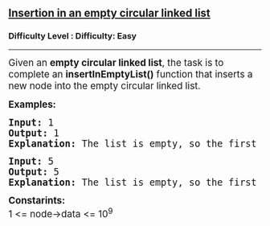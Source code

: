 <h2><a href="https://www.geeksforgeeks.org/problems/insertion-in-an-empty-circular-linked-list/1?page=1&sortBy=accuracy">Insertion in an empty circular linked list</a></h2><h3>Difficulty Level : Difficulty: Easy</h3><hr><div class="problems_problem_content__Xm_eO"><p><span style="font-size: 14pt;">Given an <strong data-start="76" data-end="106">empty circular linked list</strong>, the task is to complete an <strong data-start="137" data-end="160">insertInEmptyList()</strong> function that inserts a new node into the empty circular linked list.</span></p>
<p><strong><span style="font-size: 14pt;">Examples:</span></strong></p>
<pre><strong><span style="font-size: 14pt;">Input:&nbsp;</span></strong><span style="font-size: 18.6667px;">1</span><br><span style="font-size: 14pt;"><strong>Output:</strong> 1</span><br><span style="font-size: 14pt;"><strong>Explanation:</strong> The list is empty, so the first node with value 1 is inserted and points to itself.</span></pre>
<pre><strong><span style="font-size: 14pt;">Input: </span></strong><span style="font-size: 14pt;">5</span><br><span style="font-size: 14pt;"><strong>Output:</strong> 5</span><br><span style="font-size: 14pt;"><strong>Explanation:</strong>&nbsp;</span><span style="font-size: 18.6667px;">The list is empty, so the first node with value 5 is inserted and points to itself.</span></pre>
<p><strong style="font-family: -apple-system, BlinkMacSystemFont, 'Segoe UI', Roboto, Oxygen, Ubuntu, Cantarell, 'Open Sans', 'Helvetica Neue', sans-serif;"><span style="font-size: 14pt;">Constarints:<br></span></strong><span style="font-size: 14pt;">1 &lt;= node-&gt;data &lt;= 10<sup>9</sup></span></p></div>